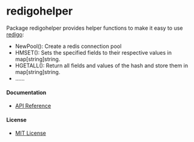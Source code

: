 # redigohelper

Package redigohelper provides helper functions to make it easy to use [redigo](http://github.com/garyburd/redigo/redis):  
* NewPool(): Create a redis connection pool
* HMSET(): Sets the specified fields to their respective values in map[string]string.
* HGETALL(): Return all fields and values of the hash and store them in map[string]string.
* ......

#### Documentation
* [API Reference](http://godoc.org/github.com/northbright/redigohelper)

#### License
* [MIT License](./LICENSE)

